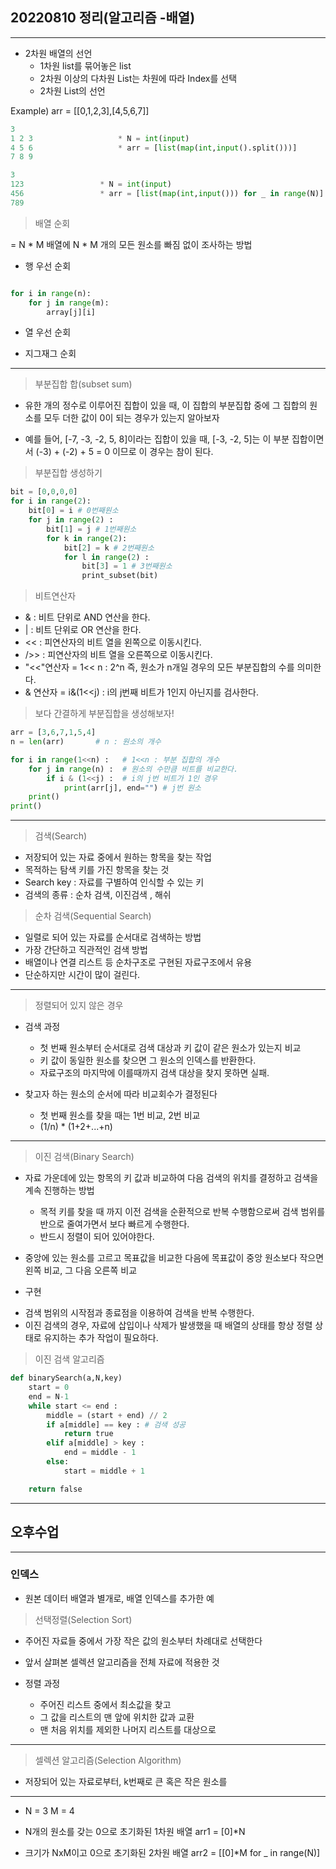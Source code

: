 ## 20220810 정리(알고리즘 -배열)
___


* 2차원 배열의 선언
    - 1차원 list를 묶어놓은 list
    - 2차원 이상의 다차원 List는 차원에 따라 Index를 선택
    - 2차원 List의 선언

Example) arr = [[0,1,2,3],[4,5,6,7]]


```python
3
1 2 3                   * N = int(input)
4 5 6                   * arr = [list(map(int,input().split()))]
7 8 9

3
123                 * N = int(input)
456                 * arr = [list(map(int,input())) for _ in range(N)]
789
```

> 배열 순회

= N * M 배열에 N * M 개의 모든 원소를 빠짐 없이 조사하는 방법


* 행 우선 순회
```python

for i in range(n):
    for j in range(m):
        array[j][i]
```

* 열 우선 순회

* 지그재그 순회



___

> 부분집합 합(subset sum)

* 유한 개의 정수로 이루어진 집합이 있을 때, 이 집합의 부분집합 중에
그 집합의 원소를 모두 더한 값이 0이 되는 경우가 있는지 알아보자

* 예를 들어, [-7, -3, -2, 5, 8]이라는 집합이 있을 때, [-3, -2, 5]는 이 부분 집합이면서 (-3) + (-2) + 5 = 0 이므로 이 경우는 참이 된다.

> 부분집합 생성하기

```python
bit = [0,0,0,0]
for i in range(2):
    bit[0] = i # 0번째원소
    for j in range(2) :
        bit[1] = j # 1번째원소
        for k in range(2):
            bit[2] = k # 2번째원소
            for l in range(2) :
                bit[3] = 1 # 3번째원소
                print_subset(bit)
```

> 비트연산자
* & : 비트 단위로 AND 연산을 한다.
* | : 비트 단위로 OR 연산을 한다.
* << : 피연산자의 비트 열을 왼쪽으로 이동시킨다. 
* />> : 피연산자의 비트 열을 오른쪽으로 이동시킨다.
* "<<"연산자
= 1<< n : 2^n 즉, 원소가 n개일 경우의 모든 부분집합의 수를 의미한다.
* & 연산자
= i&(1<<j) : i의 j번째 비트가 1인지 아닌지를 검사한다.

> 보다 간결하게 부분집합을 생성해보자!


```python
arr = [3,6,7,1,5,4]
n = len(arr)       # n : 원소의 개수

for i in range(1<<n) :   # 1<<n : 부분 집합의 개수
    for j in range(n) :  # 원소의 수만큼 비트를 비교한다.
        if i & (1<<j) :  # i의 j번 비트가 1인 경우
            print(arr[j], end="") # j번 원소
    print()
print()
```



___
> 검색(Search)

- 저장되어 있는 자료 중에서 원하는 항목을 찾는 작업
- 목적하는 탐색 키를 가진 항목을 찾는 것
- Search key : 자료를 구별하여 인식할 수 있는 키
- 검색의 종류 : 순차 검색, 이진검색 , 해쉬


> 순차 검색(Sequential Search)
> 
- 일렬로 되어 있는 자료를 순서대로 검색하는 방법
- 가장 간단하고 직관적인 검색 방법
- 배열이나 연결 리스트 등 순차구조로 구현된 자료구조에서 유용
- 단순하지만 시간이 많이 걸린다.

___

> 정렬되어 있지 않은 경우
* 검색 과정
    - 첫 번째 원소부터 순서대로 검색 대상과 키 값이 같은 원소가 있는지 비교
    - 키 값이 동일한 원소를 찾으면 그 원소의 인덱스를 반환한다.
    - 자료구조의 마지막에 이를때까지 검색 대상을 찾지 못하면 실패.

* 찾고자 하는 원소의 순서에 따라 비교회수가 결정된다
    - 첫 번째 원소를 찾을 때는 1번 비교, 2번 비교
    - (1/n) * (1+2+...+n)


___

> 이진 검색(Binary Search)
* 자료 가운데에 있는 항목의 키 값과 비교하여 다음 검색의 위치를 결정하고 검색을 계속 진행하는 방법
    - 목적 키를 찾을 때 까지 이전 검색을 순환적으로 반복 수행함으로써 검색 범위를 반으로 줄여가면서 보다 빠르게 수행한다.
    - 반드시 정렬이 되어 있어야한다.

* 중앙에 있는 원소를 고르고 목표값을 비교한 다음에 목표값이 중앙 원소보다 작으면 왼쪽 비교, 그 다음 오른쪽 비교

* 구현
- 검색 범위의 시작점과 종료점을 이용하여 검색을 반복 수행한다.
- 이진 검색의 경우, 자료에 삽입이나 삭제가 발생했을 때 배열의 상태를 항상 정렬 상태로 유지하는 추가 작업이 필요하다.


> 이진 검색 알고리즘

```python
def binarySearch(a,N,key)
    start = 0
    end = N-1
    while start <= end :
        middle = (start + end) // 2
        if a[middle] == key : # 검색 성공
            return true
        elif a[middle] > key :
            end = middle - 1
        else:
            start = middle + 1

    return false

```

___ 
## 오후수업
___

### 인덱스

* 원본 데이터 배열과 별개로, 배열 인덱스를 추가한 예

> 선택정렬(Selection Sort)

* 주어진 자료들 중에서 가장 작은 값의 원소부터 차례대로 선택한다
* 앞서 살펴본 셀렉션 알고리즘을 전체 자료에 적용한 것

* 정렬 과정
    - 주어진 리스트 중에서 최소값을 찾고
    - 그 값을 리스트의 맨 앞에 위치한 값과 교환
    - 맨 처음 위치를 제외한 나머지 리스트를 대상으로 

___

> 셀렉션 알고리즘(Selection Algorithm)

* 저장되어 있는 자료로부터, k번째로 큰 혹은 작은 원소를

___

* N = 3 M = 4
* N개의 원소를 갖는 0으로 초기화된 1차원 배열
arr1 = [0]*N


* 크기가 NxM이고 0으로 초기화된 2차원 배열
arr2 = [[0]*M for _ in range(N)]




